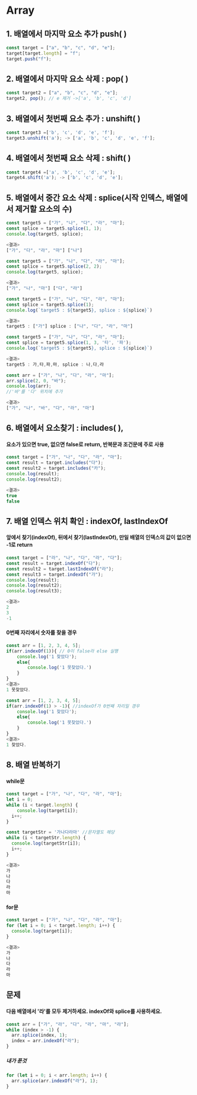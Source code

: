 # Array

## 1. 배열에서 마지막 요소 추가 push( )

```javascript
const target = ["a", "b", "c", "d", "e"];
target[target.length] = "f";
target.push("f");
```

## 2. 배열에서 마지막 요소 삭제 : pop( )

```javascript
const target2 = ["a", "b", "c", "d", "e"];
target2, pop(); // e 제거 ->['a', 'b', 'c', 'd']
```

## 3. 배열에서 첫번째 요소 추가 : unshift( )

```javascript
const target3 =['b', 'c', 'd', 'e', 'f'];
target3.unshift('a'); -> ['a', 'b', 'c', 'd', 'e', 'f'];
```

## 4. 배열에서 첫번째 요소 삭제 : shift( )

```javascript
const target4 =['a', 'b', 'c', 'd', 'e'];
target4.shift('a'); -> ['b', 'c', 'd', 'e'];
```

## 5. 배열에서 중간 요소 삭제 : splice(시작 인덱스, 배열에서 제거할 요소의 수)

```javascript
const target5 = ["가", "나", "다", "라", "마"];
const splice = target5.splice(1, 1);
console.log(target5, splice);

<결과>
["가", "다", "라", "마"] ["나"]
```

```javascript
const target5 = ["가", "나", "다", "라", "마"];
const splice = target5.splice(2, 2);
console.log(target5, splice);

<결과>
["가", "나", "마"] ["다", "라"]
```

```javascript
const target5 = ["가", "나", "다", "라", "마"];
const splice = target5.splice(1);
console.log(`target5 : ${target5}, splice : ${splice}`)

<결과>
target5 : ["가"] splice : ["나", "다", "라", "마"]
```

```javascript
const target5 = ["가", "나", "다", "라", "마"];
const splice = target5.splice(1, 3, '타', '파');
console.log(`target5 : ${target5}, splice : ${splice}`)

<결과>
target5 : 가,타,파,마, splice : 나,다,라
```

```javascript
const arr = ["가", "나", "다", "라", "마"];
arr.splice(2, 0, "바");
console.log(arr);
//'바'를 '다' 위치에 추가

<결과>
["가", "나", "바", "다", "라", "마"]
```

## 6. 배열에서 요소찾기 : includes( ),

#### 요소가 있으면 true, 없으면 false로 return, 반복문과 조건문에 주로 사용

```javascript
const target = ["가", "나", "다", "라", "마"];
const result = target.includes("다");
const result2 = target.includes("카");
console.log(result);
console.log(result2);

<결과>
true
false
```

## 7. 배열 인덱스 위치 확인 : indexOf, lastIndexOf

#### 앞에서 찾기(indexOf), 뒤에서 찾기(lastIndexOf), 만일 배열의 인덱스의 값이 없으면 -1로 return

```javascript
const target = ["라", "나", "다", "라", "다"];
const result = target.indexOf("다");
const result2 = target.lastIndexOf("라");
const result3 = target.indexOf("가");
console.log(result);
console.log(result2);
console.log(result3);

<결과>
2
3
-1
```

#### 0번째 자리에서 숫자를 찾을 경우

```javascript
const arr = [1, 2, 3, 4, 5];
if(arr.indexOf(1)){ // 0이 false라 else 실행
    console.log('1 찾았다');
    else{
        console.log('1 못찾았다.')
    }
}
<결과>
1 못찾았다.
```

```javascript
const arr = [1, 2, 3, 4, 5];
if(arr.indexOf(1) > -1){ //indexOf가 0번째 자리일 경우
    console.log('1 찾았다');
    else{
        console.log('1 못찾았다.')
    }
}
<결과>
1 찾았다.
```

## 8. 배열 반복하기

#### while문

```javascript
const target = ["가", "나", "다", "라", "마"];
let i = 0;
while (i < target.length) {
    console.log(target[i]);
  i++;
}

const targetStr = '가나다라마' //문자열도 해당
while (i < targetStr.length) {
  console.log(targetStr[i]);
  i++;
}

<결과>
가
나
다
라
마
```

#### for문

```javascript
const target = ["가", "나", "다", "라", "마"];
for (let i = 0; i < target.length; i++) {
  console.log(target[i]);
}

<결과>
가
나
다
라
마
```

## 문제

#### 다음 배열에서 '라'를 모두 제거하세요. indexOf와 splice를 사용하세요.

```javascript
const arr = ["가", "라", "다", "라", "마", "라"];
while (index > -1) {
  arr.splice(index, 1);
  index = arr.indexOf("라");
}
```

##### 내가 푼것

```javascript
for (let i = 0; i < arr.length; i++) {
  arr.splice(arr.indexOf("라"), 1);
}
```
